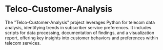 # Telco-Customer-Analysis
The "Telco-Customer-Analysis" project leverages Python for telecom data analysis, identifying trends in subscriber service preferences. It includes scripts for data processing, documentation of findings, and a visualization report, offering key insights into customer behaviors and preferences within telecom services.
